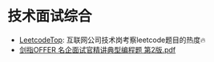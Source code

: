 # 技术面试综合

- [LeetcodeTop](https://github.com/afatcoder/LeetcodeTop): 互联网公司技术岗考察leetcode题目的热度🔥
- [剑指OFFER 名企面试官精讲典型编程题 第2版.pdf](https://github.com/xy00/books/blob/master/%E5%89%91%E6%8C%87OFFER%20%20%E5%90%8D%E4%BC%81%E9%9D%A2%E8%AF%95%E5%AE%98%E7%B2%BE%E8%AE%B2%E5%85%B8%E5%9E%8B%E7%BC%96%E7%A8%8B%E9%A2%98%20%20%E7%AC%AC2%E7%89%88.pdf)
